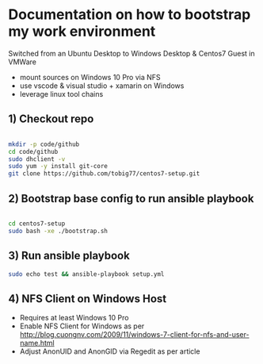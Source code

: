 # Documentation on how to bootstrap my work environment

Switched from an Ubuntu Desktop to Windows Desktop & Centos7 Guest in VMWare

- mount sources on Windows 10 Pro via NFS
- use vscode & visual studio + xamarin on Windows
- leverage linux tool chains

## 1) Checkout repo

```bash

mkdir -p code/github
cd code/github
sudo dhclient -v 
sudo yum -y install git-core 
git clone https://github.com/tobig77/centos7-setup.git 

``` 

## 2) Bootstrap base config to run ansible playbook

```bash

cd centos7-setup
sudo bash -xe ./bootstrap.sh

```
## 3) Run ansible playbook

```bash
sudo echo test && ansible-playbook setup.yml
```

## 4) NFS Client on Windows Host

* Requires at least Windows 10 Pro
* Enable NFS Client for Windows as per http://blog.cuongnv.com/2009/11/windows-7-client-for-nfs-and-user-name.html
* Adjust AnonUID and AnonGID via Regedit as per article
